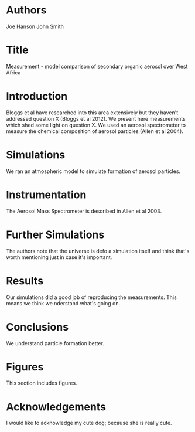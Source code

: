 # Authors
Joe Hanson
John Smith

# Title
Measurement - model comparison of secondary organic aerosol over West Africa

# Introduction
Bloggs et al have researched into this area extensively but they haven't addressed question X (Bloggs et al 2012). 
We present here measurements which shed some light on question X.
We used an aerosol spectrometer to measure the chemical composition of aerosol particles (Allen et al 2004).

# Simulations
We ran an atmospheric model to simulate formation of aerosol particles. 

# Instrumentation
The Aerosol Mass Spectrometer is described in Allen et al 2003.

# Further Simulations
The authors note that the universe is defo a simulation itself and think that's worth mentioning just in case it's important.

# Results
Our simulations did a good job of reproducing the measurements. This means we think we nderstand what's going on.

# Conclusions
We understand particle formation better.

# Figures
This section includes figures.

# Acknowledgements
I would like to acknowledge my cute dog; because she is really cute.
